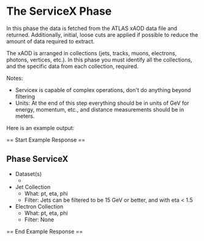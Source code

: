 # The ServiceX Phase

In this phase the data is fetched from the ATLAS xAOD data file and returned. Additionally, initial, loose cuts are applied if possible to reduce the amount of data required to extract.

The xAOD is arranged in collections (jets, tracks, muons, electrons, photons, vertices, etc.). In this phase you must identify all the collections, and the specific data from each collection, required.

Notes:

* Servicex is capable of complex operations, don't do anything beyond filtering
* Units: At the end of this step everything should be in units of GeV for energy, momentum, etc., and distance measurements should be in meters.

Here is an example output:

== Start Example Response ==

## Phase ServiceX

* Dataset(s)
  * <dataset-1>
* Jet Collection
  * What: pt, eta, phi
  * Filter: Jets can be filtered to be 15 GeV or better, and with eta < 1.5
* Electron Collection
  * What: pt, eta, phi
  * Filter: None

== End Example Response ==
